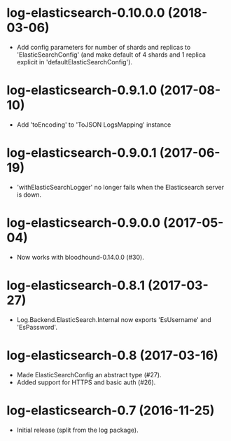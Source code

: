 # log-elasticsearch-0.10.0.0 (2018-03-06)
* Add config parameters for number of shards and replicas to 'ElasticSearchConfig'
  (and make default of 4 shards and 1 replica explicit in 'defaultElasticSearchConfig').

# log-elasticsearch-0.9.1.0 (2017-08-10)
* Add 'toEncoding' to 'ToJSON LogsMapping' instance

# log-elasticsearch-0.9.0.1 (2017-06-19)
* 'withElasticSearchLogger' no longer fails when the Elasticsearch server is down.

# log-elasticsearch-0.9.0.0 (2017-05-04)
* Now works with bloodhound-0.14.0.0 (#30).

# log-elasticsearch-0.8.1 (2017-03-27)
* Log.Backend.ElasticSearch.Internal now exports 'EsUsername' and
  'EsPassword'.

# log-elasticsearch-0.8 (2017-03-16)
* Made ElasticSearchConfig an abstract type (#27).
* Added support for HTTPS and basic auth (#26).

# log-elasticsearch-0.7 (2016-11-25)
* Initial release (split from the log package).
